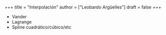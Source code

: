 +++
title = "Interpolación"
author = ["Leobardo Argüelles"]
draft = false
+++

-   Vander
-   Lagrange
-   Spline cuadrático/cúbico/etc

